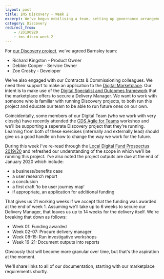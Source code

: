 ```yaml
---
layout: post
title: IMS Discovery - Week 2
excerpt: We've begun mobilising a team, setting up governance arrangements and planning our Discovery project.
category: Discovery
redirect_from:
    - /20190920
    - ims-disco-week-2
---
```

For [our Discovery project](https://mhclgdigital.blog.gov.uk/2019/09/12/the-6-projects-funded-in-round-2-of-the-local-digital-fund/), we've agreed Barnsley team:

*   Richard Kingston - Product Owner
*   Debbie Cooper - Service Owner
*   Zoe Crosby - Developer

We've also engaged with our Contracts & Commissioning colleagues. We need their support to make an application to the [Digital Marketplace](https://www.digitalmarketplace.service.gov.uk/). Our intent is to make use of the [Digital Specialist and Outcomes framework](https://digitalmarketplace.blog.gov.uk/2015/10/27/digital-outcomes-and-specialists-an-overview/) that the marketplace offers to secure a Delivery Manager. We want to work with someone who is familiar with running Discovery projects, to both run this project and educate our team to be able to run future ones on our own.

Coincidentally, some members of our Digital Team (who we work with very closely) have recently attended the [GDS Agile for Teams](https://www.gov.uk/guidance/agile-for-teams-course-description) workshop and we'll be supporting a seperate Discovery project that they're running. Learning from both of these exercises (internally and externally lead) should give us a good handle on how to change the way we work for the future.

During this week I've re-read through the [Local Digital Fund Prospectus 2019/20](https://www.gov.uk/government/publications/local-digital-fund-prospectus-2019-to-2020) and refreshed our understanding of the scope in which we'll be running this project. I've also noted the project outputs are due at the end of January 2020 which include:

*   a business/benefits case
*   a user research report
*   a conclusion
*   a first draft ‘to be user journey map’
*   if appropriate, an application for additional funding

That gives us 21 working weeks if we accept that the funding was awarded at the end of week 1. Assuming we'll take up to 6 weeks to secure our Delivery Manager, that leaves us up to 14 weeks for the delivery itself. We're breaking that down as follows:

*   Week 01: Funding awarded
*   Week 02-07: Procure delivery manager
*   Week 08-15: Run investigative workshops
*   Week 16-21: Document outputs into reports

Obviously that will become more granular over time, but that's the aspiration at the moment.

We'll share links to all of our documentation, starting with our marketplace requirements shortly.